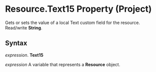 
# Resource.Text15 Property (Project)

Gets or sets the value of a local Text custom field for the resource. Read/write  **String**.


## Syntax

 _expression_. **Text15**

 _expression_ A variable that represents a **Resource** object.

